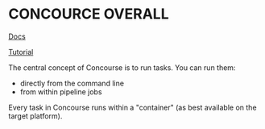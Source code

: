 # CONCOURCE OVERALL

[Docs](https://concourse-ci.org/index.html)

[Tutorial](https://concoursetutorial.com/)


The central concept of Concourse is to run tasks. You can run them:
  - directly from the command line
  - from within pipeline jobs

Every task in Concourse runs within a "container" (as best available on the target platform).




















